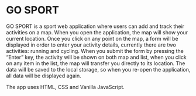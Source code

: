 # GO SPORT

GO SPORT is a sport web application where users can add and track their activities on a map.
When you open the application, the map will show your current location.
Once you click on any point on the map, a form will be displayed in order to enter your activity details, currently there are two activities: running and cycling.
When you submit the form by pressing the “Enter” key, the activity will be shown on both map and list, when you click on any item in the list, the map will transfer you directly to its location.
The data will be saved to the local storage, so when you re-open the application, all data will be displayed again.

The app uses HTML, CSS and Vanilla JavaScript.
